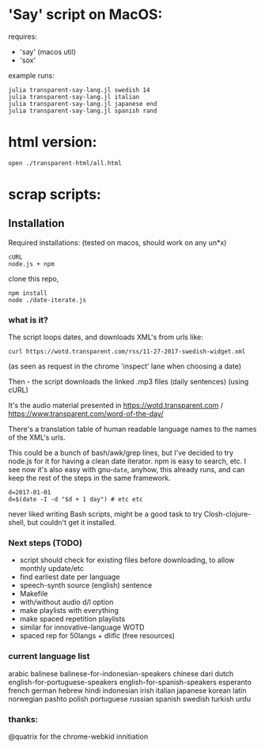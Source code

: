 
# 'Say' script on MacOS:
requires:
 * 'say' (macos util)
 * 'sox'

 example runs:
 ```
 julia transparent-say-lang.jl swedish 14
 julia transparent-say-lang.jl italian
 julia transparent-say-lang.jl japanese end
 julia transparent-say-lang.jl spanish rand

 ```

# html version:
```
open ./transparent-html/all.html
```
# scrap scripts:


## Installation
Required installations: (tested on macos, should work on any un\*x)
```
cURL
node.js + npm
```

clone this repo,
```
npm install
node ./date-iterate.js
```

### what is it?
The script loops dates, and downloads XML's from urls like:
```
curl https://wotd.transparent.com/rss/11-27-2017-swedish-widget.xml
```
(as seen as request in the chrome 'inspect' lane when choosing a date)

Then - the script downloads the linked .mp3 files (daily sentences) (using cURL)

It's the audio material presented in https://wotd.transparent.com / https://www.transparent.com/word-of-the-day/

There's a translation table of human readable language names to the names of the XML's urls.

This could be a bunch of bash/awk/grep lines, but I've decided to try node.js for it for having a clean date iterator. npm is easy to search, etc. I see now it's also easy with gnu-`date`, anyhow, this already runs, and can keep the rest of the steps in the same framework.
```
d=2017-01-01
d=$(date -I -d "$d + 1 day") # etc etc
 ```

 never liked writing Bash scripts, might be a good task to try Closh-clojure-shell, but couldn't get it installed.

### Next steps  (TODO)

 * script should check for existing files before downloading, to allow monthly update/etc
 * find earliest date per language
 * speech-synth source (english) sentence
 * Makefile
 * with/without audio d/l option
 * make playlists with everything
 * make spaced repetition playlists
 * similar for innovative-language WOTD
 * spaced rep for 50langs + dliflc (free resources)

### current language list
 arabic
 balinese
 balinese-for-indonesian-speakers
 chinese
 dari
 dutch
 english-for-portuguese-speakers
 english-for-spanish-speakers
 esperanto
 french
 german
 hebrew
 hindi
 indonesian
 irish
 italian
 japanese
 korean
 latin
 norwegian
 pashto
 polish
 portuguese
 russian
 spanish
 swedish
 turkish
 urdu



### thanks:

@quatrix for the chrome-webkid innitiation
